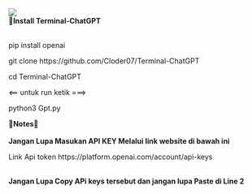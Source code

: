 <img src="https://telegra.ph/file/e101632ca1c3cd0c5be12.jpg">

<summary><b>🔗Install Terminal-ChatGPT</b></summary><br/>
<p>pip install openai</p>
<p>git clone https://github.com/Cloder07/Terminal-ChatGPT</p>
<p>cd Terminal-ChatGPT</p>

<p><== untuk run ketik ===></p>
<p>python3 Gpt.py</p>

<summary><b>🔗Notes🔗</b></summary><br/>
<b>Jangan Lupa Masukan API KEY Melalui link website di bawah ini</b><br>
<p>Link Api token https://platform.openai.com/account/api-keys </p>
<br>
<b>Jangan Lupa Copy APi keys tersebut dan jangan lupa Paste di Line 2</b>